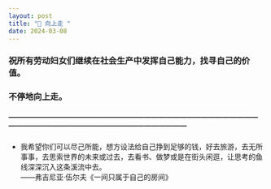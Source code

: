 ```yaml
---
layout: post
title: "🚀 向上走 "
date: 2024-03-08
---
```

### 祝所有劳动妇女们继续在社会生产中发挥自己能力，找寻自己的价值。
### 不停地向上走。
##### ————————————————————————————————————————————————————————————
-   我希望你们可以尽己所能，想方设法给自己挣到足够的钱，好去旅游，去无所事事，去思索世界的未来或过去，去看书、做梦或是在街头闲逛，让思考的鱼线深深沉入这条溪流中去。    
——弗吉尼亚·伍尔夫《一间只属于自己的房间》

